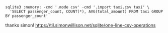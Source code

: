     sqlite3 :memory: -cmd '.mode csv' -cmd '.import taxi.csv taxi' \
      'SELECT passenger_count, COUNT(*), AVG(total_amount) FROM taxi GROUP BY passenger_count'
  
  thanks simon!
  https://til.simonwillison.net/sqlite/one-line-csv-operations
